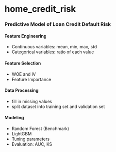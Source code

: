 # home_credit_risk

### Predictive Model of Loan Credit Default Risk

#### Feature Engineering

- Continuous variables: mean, min, max, std
- Categorical variables: ratio of each value

#### Feature Selection

- WOE and IV
- Feature Importance

#### Data Processing

- fill in missing values
- split dataset into training set and validation set

#### Modeling

- Random Forest (Benchmark)
- LightGBM
- Tuning parameters
- Evaluation: AUC, KS